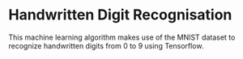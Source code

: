 # Handwritten Digit Recognisation
This machine learning algorithm makes use of the MNIST dataset to recognize handwritten digits from 0 to 9 using Tensorflow.
